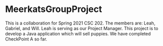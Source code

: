 # MeerkatsGroupProject
This is a collaboration for Spring 2021 CSC 202. The members are: Leah, Gabriel, and Will. Leah is serving as our Project Manager. This project is to develop a Java application
which will sell puppies. We have completed CheckPoint A so far.

